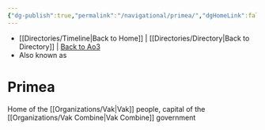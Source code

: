 ```yaml
---
{"dg-publish":true,"permalink":"/navigational/primea/","dgHomeLink":false}
---
```


- [[Directories/Timeline\|Back to Home]] | [[Directories/Directory\|Back to Directory]] | [Back to Ao3](https://archiveofourown.org/works/19334440/chapters/45992584)
- Also known as

# Primea 

Home of the [[Organizations/Vak\|Vak]] people, capital of the [[Organizations/Vak Combine\|Vak Combine]] government

